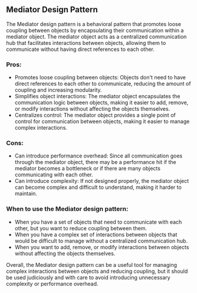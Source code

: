 ## Mediator Design Pattern
The Mediator design pattern is a behavioral pattern that promotes loose coupling between objects by encapsulating their communication within a mediator object. The mediator object acts as a centralized communication hub that facilitates interactions between objects, allowing them to communicate without having direct references to each other.

### Pros:
- Promotes loose coupling between objects: Objects don't need to have direct references to each other to communicate, reducing the amount of coupling and increasing modularity.
- Simplifies object interactions: The mediator object encapsulates the communication logic between objects, making it easier to add, remove, or modify interactions without affecting the objects themselves.
- Centralizes control: The mediator object provides a single point of control for communication between objects, making it easier to manage complex interactions.

### Cons:
- Can introduce performance overhead: Since all communication goes through the mediator object, there may be a performance hit if the mediator becomes a bottleneck or if there are many objects communicating with each other.
- Can introduce complexity: If not designed properly, the mediator object can become complex and difficult to understand, making it harder to maintain.


### When to use the Mediator design pattern:

- When you have a set of objects that need to communicate with each other, but you want to reduce coupling between them.
- When you have a complex set of interactions between objects that would be difficult to manage without a centralized communication hub.
- When you want to add, remove, or modify interactions between objects without affecting the objects themselves.

Overall, the Mediator design pattern can be a useful tool for managing complex interactions between objects and reducing coupling, but it should be used judiciously and with care to avoid introducing unnecessary complexity or performance overhead.